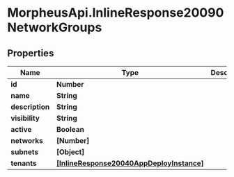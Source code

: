 # MorpheusApi.InlineResponse20090NetworkGroups

## Properties

Name | Type | Description | Notes
------------ | ------------- | ------------- | -------------
**id** | **Number** |  | [optional] 
**name** | **String** |  | [optional] 
**description** | **String** |  | [optional] 
**visibility** | **String** |  | [optional] 
**active** | **Boolean** |  | [optional] 
**networks** | **[Number]** |  | [optional] 
**subnets** | **[Object]** |  | [optional] 
**tenants** | [**[InlineResponse20040AppDeployInstance]**](InlineResponse20040AppDeployInstance.md) |  | [optional] 


